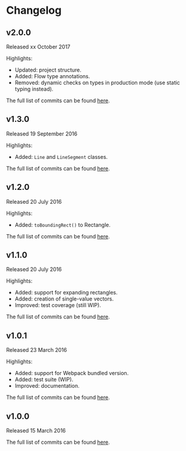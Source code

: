 # Changelog

## v2.0.0
Released xx October 2017

Highlights:
* Updated: project structure.
* Added: Flow type annotations.
* Removed: dynamic checks on types in production mode (use static typing instead).

The full list of commits can be found [here](https://github.com/basilfx/es6-geometry/compare/v1.3.0...v2.0.0).

## v1.3.0
Released 19 September 2016

Highlights:
* Added: `Line` and `LineSegment` classes.

The full list of commits can be found [here](https://github.com/basilfx/es6-geometry/compare/v1.2.0...v1.3.0).

## v1.2.0
Released 20 July 2016

Highlights:
* Added: `toBoundingRect()` to Rectangle.

The full list of commits can be found [here](https://github.com/basilfx/es6-geometry/compare/v1.1.0...v1.2.0).

## v1.1.0
Released 20 July 2016

Highlights:
* Added: support for expanding rectangles.
* Added: creation of single-value vectors.
* Improved: test coverage (still WIP).

The full list of commits can be found [here](https://github.com/basilfx/es6-geometry/compare/v1.0.1...v1.1.0).

## v1.0.1
Released 23 March 2016

Highlights:
* Added: support for Webpack bundled version.
* Added: test suite (WIP).
* Improved: documentation.

The full list of commits can be found [here](https://github.com/basilfx/es6-geometry/compare/v1.0.0...v1.0.1).

## v1.0.0
Released 15 March 2016

The full list of commits can be found [here](https://github.com/basilfx/es6-geometry/compare/be1904619cb32fe6837705772e4d9c805306a365...v1.0.0).
